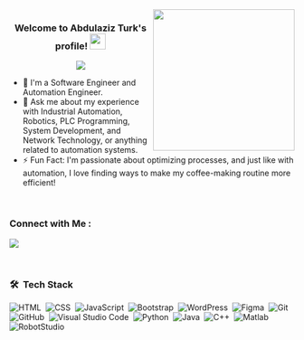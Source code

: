 
<img width="250" align="right" src="https://c.tenor.com/_DOBjnGspYAAAAAM/code-coding.gif">

<h3 align="center">
  Welcome to Abdulaziz Turk's profile!
  <img src="https://media.giphy.com/media/hvRJCLFzcasrR4ia7z/giphy.gif" width="28">
</h3>

<!-- Typing SVG by DenverCoder1 - https://github.com/DenverCoder1/readme-typing-svg -->
<p align="center">
  <a href="https://github.com/DenverCoder1/readme-typing-svg"><img src="https://readme-typing-svg.herokuapp.com/?lines=Software%20engineer;Always%20learning%20new%20things&font=Fira%20Code&center=true&width=440&height=45&color=f75c7e&vCenter=true&size=22"></a>
</p> 

- 🏢 I'm a Software Engineer and Automation Engineer.
- 💬 Ask me about my experience with Industrial Automation, Robotics, PLC Programming, System Development, and Network Technology, or anything related to automation systems.
- ⚡ Fun Fact: I'm passionate about optimizing processes, and just like with automation, I love finding ways to make my coffee-making routine more efficient!
</br>


### Connect with Me :

<a href="https://www.linkedin.com/in/abdulaziz-turk/" target="_blank"><img src="https://img.shields.io/badge/-Abdulaziz%20Turk-0077B5?style=for-the-badge&logo=Linkedin&logoColor=white"/></a>

</br>


### 🛠 &nbsp;Tech Stack
![HTML](https://img.shields.io/badge/-HTML-05122A?style=flat&logo=HTML5)&nbsp;
![CSS](https://img.shields.io/badge/-CSS-05122A?style=flat&logo=CSS3&logoColor=1572B6)&nbsp;
![JavaScript](https://img.shields.io/badge/-JavaScript-05122A?style=flat&logo=javascript)&nbsp;
![Bootstrap](https://img.shields.io/badge/-Bootstrap-05122A?style=flat&logo=bootstrap&logoColor=563D7C)&nbsp;
![WordPress](https://img.shields.io/badge/-WordPress%20-05122A?style=flat&logo=WordPress)&nbsp;
![Figma](https://img.shields.io/badge/-Figma-05122A?style=flat&logo=Figma)&nbsp;
![Git](https://img.shields.io/badge/-Git-05122A?style=flat&logo=git)&nbsp;
![GitHub](https://img.shields.io/badge/-GitHub-05122A?style=flat&logo=github)&nbsp;
![Visual Studio Code](https://img.shields.io/badge/-Visual%20Studio%20Code-05122A?style=flat&logo=visual-studio-code&logoColor=007ACC)&nbsp;
![Python](https://img.shields.io/badge/-Python%20-05122A?style=flat&logo=python)&nbsp;
![Java](https://img.shields.io/badge/-Java%20-05122A?style=flat&logo=Java)&nbsp;
![C++](https://img.shields.io/badge/-C++%20-05122A?style=flat&logo=C++)&nbsp;
![Matlab](https://img.shields.io/badge/-Matlab%20-05122A?style=flat&logo=Matlab)&nbsp;
![RobotStudio](https://img.shields.io/badge/-RobotStudio%20-05122A?style=flat&logo=RobotStudio)&nbsp;




</a>
